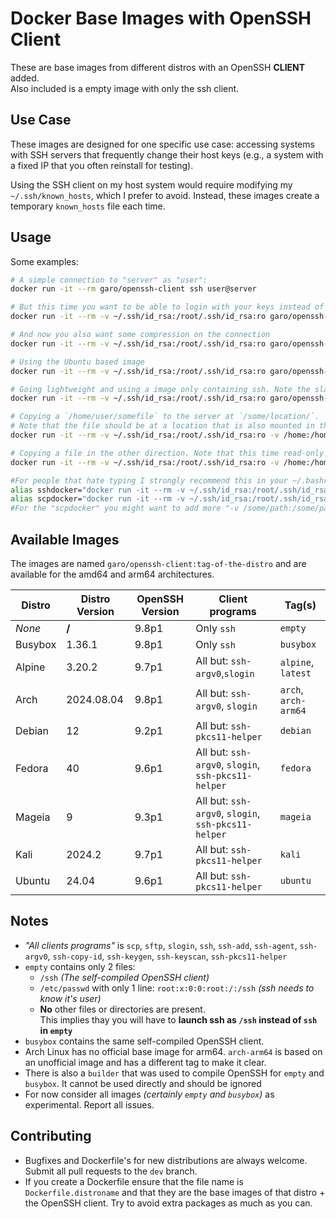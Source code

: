 # Docker Base Images with OpenSSH Client

These are base images from different distros with an OpenSSH __CLIENT__ added.<br>Also included is a empty image with only the ssh client.

## Use Case
These images are designed for one specific use case: accessing systems with SSH servers that frequently change their host keys (e.g., a system with a fixed IP that you often reinstall for testing). 

Using the SSH client on my host system would require modifying my `~/.ssh/known_hosts`, which I prefer to avoid. Instead, these images create a temporary `known_hosts` file each time.

## Usage
Some examples:
```bash
# A simple connection to "server" as "user":
docker run -it --rm garo/openssh-client ssh user@server

# But this time you want to be able to login with your keys instead of password:
docker run -it --rm -v ~/.ssh/id_rsa:/root/.ssh/id_rsa:ro garo/openssh-client ssh user@server

# And now you also want some compression on the connection
docker run -it --rm -v ~/.ssh/id_rsa:/root/.ssh/id_rsa:ro garo/openssh-client ssh -C user@server

# Using the Ubuntu based image
docker run -it --rm -v ~/.ssh/id_rsa:/root/.ssh/id_rsa:ro garo/openssh-client:ubuntu ssh -C user@server

# Going lightweight and using a image only containing ssh. Note the slash in front of ssh here !
docker run -it --rm -v ~/.ssh/id_rsa:/root/.ssh/id_rsa:ro garo/openssh-client:empty /ssh -C user@server

# Copying a `/home/user/somefile` to the server at `/some/location/`.
# Note that the file should be at a location that is also mounted in the container
docker run -it --rm -v ~/.ssh/id_rsa:/root/.ssh/id_rsa:ro -v /home:/home:ro garo/openssh-client scp /home/user/somefile user@server:/some/location/

# Copying a file in the other direction. Note that this time read-only mounting is not enough
docker run -it --rm -v ~/.ssh/id_rsa:/root/.ssh/id_rsa:ro -v /home:/home garo/openssh-client scp user@server:/some/location/somefile /home/user/

#For people that hate typing I strongly recommend this in your ~/.bashrc, ~/.zshrc, ...
alias sshdocker="docker run -it --rm -v ~/.ssh/id_rsa:/root/.ssh/id_rsa:ro garo/openssh-client ssh"
alias scpdocker="docker run -it --rm -v ~/.ssh/id_rsa:/root/.ssh/id_rsa:ro -v /home:/home garo/openssh-client scp"
#For the "scpdocker" you might want to add more "-v /some/path:/some/path:ro" options
```

## Available Images
The images are named `garo/openssh-client:tag-of-the-distro` and are available for the amd64 and arm64 architectures.

| Distro  | Distro Version | OpenSSH Version | Client programs | Tag(s)
| ------- | -------------- | --------------- | --------------------------------------------------- | -------------------- |
| _None_  |        __/__   |           9.8p1 | Only `ssh`                                          | `empty`              |
| Busybox |         1.36.1 |           9.8p1 | Only `ssh`                                          | `busybox`            |
| Alpine  |         3.20.2 |           9.7p1 | All but: `ssh-argv0`,`slogin`                       | `alpine`, `latest`   |
| Arch    |     2024.08.04 |           9.8p1 | All but: `ssh-argv0`, `slogin`                      | `arch`, `arch-arm64` |
| Debian  |             12 |           9.2p1 | All but: `ssh-pkcs11-helper`                        | `debian`             |
| Fedora  |             40 |           9.6p1 | All but: `ssh-argv0`, `slogin`, `ssh-pkcs11-helper` | `fedora`             |
| Mageia  |              9 |           9.3p1 | All but: `ssh-argv0`, `slogin`, `ssh-pkcs11-helper` | `mageia`             |
| Kali    |         2024.2 |           9.7p1 | All but: `ssh-pkcs11-helper`                        | `kali`               |
| Ubuntu  |          24.04 |           9.6p1 | All but: `ssh-pkcs11-helper`                        | `ubuntu`             |

## Notes
- _"All clients programs"_ is `scp`, `sftp`, `slogin`, `ssh`, `ssh-add`, `ssh-agent`, `ssh-argv0`, `ssh-copy-id`, `ssh-keygen`, `ssh-keyscan`, `ssh-pkcs11-helper`
- `empty` contains only 2 files:
  - `/ssh` _(The self-compiled OpenSSH client)_
  - `/etc/passwd` with only 1 line: `root:x:0:0:root:/:/ssh` _(ssh needs to know it's user)_
  - __No__ other files or directories are present.<br>This implies thay you will have to __launch ssh as `/ssh` instead of `ssh` in `empty`__
- `busybox` contains the same self-compiled OpenSSH client.
- Arch Linux has no official base image for arm64. `arch-arm64` is based on an unofficial image and has a different tag to make it clear.
- There is also a `builder` that was used to compile OpenSSH for `empty` and `busybox`. It cannot be used directly and should be ignored
- For now consider all images _(certainly `empty` and `busybox`)_ as experimental. Report all issues.


## Contributing
- Bugfixes and Dockerfile's for new distributions are always welcome. Submit all pull requests to the `dev` branch.
- If you create a Dockerfile ensure that the file name is `Dockerfile.distroname` and that they are the base images of that distro + the OpenSSH client. Try to avoid extra packages as much as you can.
